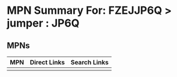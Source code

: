 



# MPN Summary For: FZEJJP6Q > jumper : JP6Q

## MPNs
  

|MPN|Direct Links|Search Links|
| :--- | :--- | :--- |
||||
